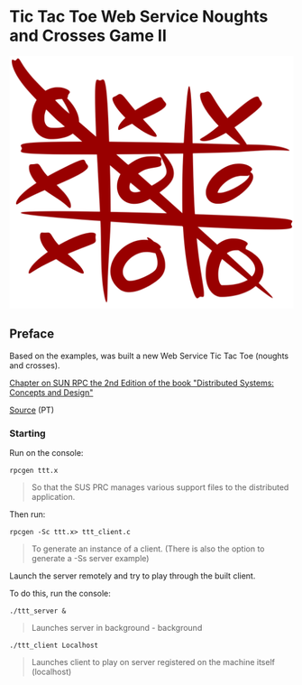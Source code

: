 # Tic Tac Toe Web Service Noughts and Crosses Game II

![alt tag](assets/2000px-Tic_tac_toe.png "Tic Tac Toe")

## Preface

Based on the examples, was built a new Web Service Tic Tac Toe (noughts and crosses).

[Chapter on SUN RPC the 2nd Edition of the book "Distributed Systems: Concepts and Design"](http://www.cdk4.net/wo/additional/rmi/Ed2/SunRPC.pdf)

[Source](http://disciplinas.tecnico.ulisboa.pt/leic-sod/2015-2016/labs/03-rpc/index.html) (PT)

### Starting

Run on the console:

```
rpcgen ttt.x
````

> So that the SUS PRC manages various support files to the distributed application.

Then run:

```
rpcgen -Sc ttt.x> ttt_client.c
```

> To generate an instance of a client. (There is also the option to generate a -Ss server example)

Launch the server remotely and try to play through the built client.

To do this, run the console:

```
./ttt_server &
```

> Launches server in background - background

```
./ttt_client Localhost
```

> Launches client to play on server registered on the machine itself (localhost)
